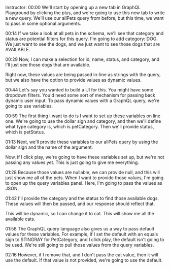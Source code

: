 Instructor: 00:00 We'll start by opening up a new tab in GraphQL Playground by clicking the plus, and we're going to use this new tab to write a new query. We'll use our allPets query from before, but this time, we want to pass in some optional arguments.

00:14 If we take a look at all pets in the schema, we'll see that category and status are potential filters for this query. I'm going to add category: DOG. We just want to see the dogs, and we just want to see those dogs that are AVAILABLE.

00:29 Now, I can make a selection for id, name, status, and category, and I'll just see those dogs that are available.

Right now, these values are being passed in-line as strings with the query, but we also have the option to provide values as dynamic values.

00:44 Let's say you wanted to build a UI for this. You might have some dropdown filters. You'd need some sort of mechanism for passing back dynamic user input. To pass dynamic values with a GraphQL query, we're going to use variables.

00:59 The first thing I want to do is I want to set up these variables on line one. We're going to use the dollar sign and category, and then we'll define what type category is, which is petCategory. Then we'll provide status, which is petStatus.

01:13 Next, we'll provide these variables to our allPets query by using the dollar sign and the name of the argument.

Now, if I click play, we're going to have these variables set up, but we're not passing any values yet. This is just going to give me everything.

01:28 Because those values are nullable, we can provide null, and this will just show me all of the pets. When I want to provide those values, I'm going to open up the query variables panel. Here, I'm going to pass the values as JSON.

01:42 I'll provide the category and the status to find those available dogs. These values will then be passed, and our response should reflect that.

This will be dynamic, so I can change it to cat. This will show me all the available cats.

01:58 The GraphQL query language also gives us a way to pass default values for these variables. For example, if I set the default with an equals sign to STINGRAY for PetCategory, and I click play, the default isn't going to be used. We're still going to pull those values from the query variables.

02:16 However, if I remove that, and I don't pass the cat value, then it will use the default. If that value is not provided, we're going to use the default.